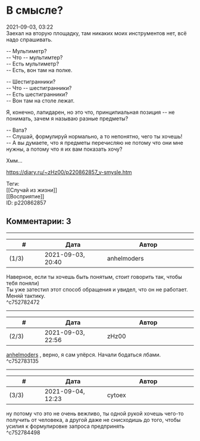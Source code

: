 В смысле?
=========

  
2021-09-03, 03:22  
 Заехал на вторую площадку, там никаких моих инструментов нет, всё надо спрашивать.   
   
 -- Мультиметр?   
 -- Что -- мультимтер?   
 -- Есть мультиметр?   
 -- Есть, вон там на полке.   
   
 -- Шестигранники?   
 -- Что -- шестигранники?   
 -- Есть шестигранники?   
 -- Вон там на столе лежат.   
   
 Я, конечно, лапидарен, но это что, принципиальная позиция -- не понимать, зачем я называю разные предметы?   
   
 -- Вата?   
 -- Слушай, формулируй нормально, а то непонятно, чего ты хочешь!   
 -- А вы думаете, что я предметы перечисляю не потому что они мне нужны, а потому что я их вам показать хочу?   
   
 Хмм...   
  
<https://diary.ru/~zHz00/p220862857_v-smysle.htm>  
  
Теги:  
[[Случай из жизни]]  
[[Восприятие]]  
ID: p220862857  


Комментарии: 3
--------------

  


---



|         #         |              Дата              |                     Автор                     |           ID           |
| --- | --- | --- | --- |
| (1/3) | 2021-09-03, 20:40 | anhelmoders | c752782472 |

  
 Наверное, если ты хочешь быть понятым, стоит говорить так, чтобы тебя поняли)   
 Ты уже затестил этот способ обращения и увидел, что он не работает. Меняй тактику.   
 ^c752782472

---



|         #         |              Дата              |                     Автор                     |           ID           |
| --- | --- | --- | --- |
| (2/3) | 2021-09-03, 22:56 | zHz00 | c752783135 |

  
  [anhelmoders](https://anhelmoders.diary.ru "No plans. Only wonders.")  , верно, я сам упёрся. Начали бодаться лбами.   
 ^c752783135

---



|         #         |              Дата              |                     Автор                     |           ID           |
| --- | --- | --- | --- |
| (3/3) | 2021-09-04, 12:23 | cytoex | c752784498 |

  
 ну потому что это не очень вежливо, ты одной рукой хочешь чего-то получить от человека, а другой даже не снисходишь до того, чтобы усилия к формулировке запроса предпринять   
 ^c752784498